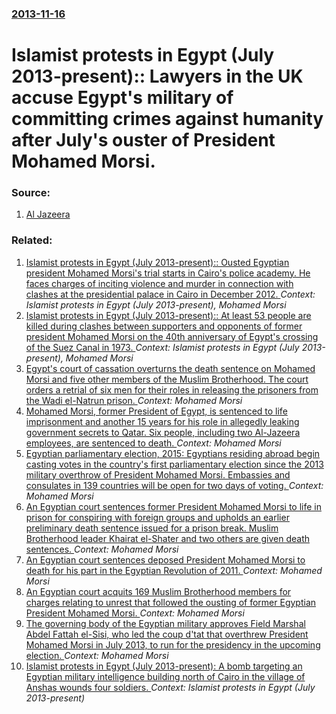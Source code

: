 ### [2013-11-16](/news/2013/11/16/index.md)

# Islamist protests in Egypt (July 2013-present):: Lawyers in the UK accuse Egypt's military of committing crimes against humanity after July's ouster of President Mohamed Morsi. 




### Source:

1. [Al Jazeera](http://www.aljazeera.com/news/middleeast/2013/11/egyptian-army-accused-war-crimes-2013111616409318660.html)

### Related:

1. [Islamist protests in Egypt (July 2013-present):: Ousted Egyptian president Mohamed Morsi's trial starts in Cairo's police academy. He faces charges of inciting violence and murder in connection with clashes at the presidential palace in Cairo in December 2012. ](/news/2013/11/3/islamist-protests-in-egypt-july-2013-present-ousted-egyptian-president-mohamed-morsi-s-trial-starts-in-cairo-s-police-academy-he-face.md) _Context: Islamist protests in Egypt (July 2013-present), Mohamed Morsi_
2. [Islamist protests in Egypt (July 2013-present):: At least 53 people are killed during clashes between supporters and opponents of former president Mohamed Morsi on the 40th anniversary of Egypt's crossing of the Suez Canal in 1973. ](/news/2013/10/6/islamist-protests-in-egypt-july-2013-present-at-least-53-people-are-killed-during-clashes-between-supporters-and-opponents-of-former-p.md) _Context: Islamist protests in Egypt (July 2013-present), Mohamed Morsi_
3. [Egypt's court of cassation overturns the death sentence on Mohamed Morsi and five other members of the Muslim Brotherhood. The court orders a retrial of six men for their roles in releasing the prisoners from the Wadi el-Natrun prison. ](/news/2016/11/15/egypt-s-court-of-cassation-overturns-the-death-sentence-on-mohamed-morsi-and-five-other-members-of-the-muslim-brotherhood-the-court-orders.md) _Context: Mohamed Morsi_
4. [Mohamed Morsi, former President of Egypt, is sentenced to life imprisonment and another 15 years for his role in allegedly leaking government secrets to Qatar. Six people, including two Al-Jazeera employees, are sentenced to death. ](/news/2016/06/18/mohamed-morsi-former-president-of-egypt-is-sentenced-to-life-imprisonment-and-another-15-years-for-his-role-in-allegedly-leaking-governmen.md) _Context: Mohamed Morsi_
5. [Egyptian parliamentary election, 2015: Egyptians residing abroad begin casting votes in the country's first parliamentary election since the 2013 military overthrow of President Mohamed Morsi. Embassies and consulates in 139 countries will be open for two days of voting. ](/news/2015/10/17/egyptian-parliamentary-election-2015-egyptians-residing-abroad-begin-casting-votes-in-the-country-s-first-parliamentary-election-since-the.md) _Context: Mohamed Morsi_
6. [An Egyptian court sentences former President Mohamed Morsi to life in prison for conspiring with foreign groups and upholds an earlier preliminary death sentence issued for a prison break. Muslim Brotherhood leader Khairat el-Shater and two others are given death sentences. ](/news/2015/06/16/an-egyptian-court-sentences-former-president-mohamed-morsi-to-life-in-prison-for-conspiring-with-foreign-groups-and-upholds-an-earlier-preli.md) _Context: Mohamed Morsi_
7. [An Egyptian court sentences deposed President Mohamed Morsi to death for his part in the Egyptian Revolution of 2011. ](/news/2015/05/16/an-egyptian-court-sentences-deposed-president-mohamed-morsi-to-death-for-his-part-in-the-egyptian-revolution-of-2011.md) _Context: Mohamed Morsi_
8. [An Egyptian court acquits 169 Muslim Brotherhood members for charges relating to unrest that followed the ousting of former Egyptian President Mohamed Morsi. ](/news/2014/05/19/an-egyptian-court-acquits-169-muslim-brotherhood-members-for-charges-relating-to-unrest-that-followed-the-ousting-of-former-egyptian-preside.md) _Context: Mohamed Morsi_
9. [The governing body of the Egyptian military approves Field Marshal Abdel Fattah el-Sisi, who led the coup d'tat that overthrew President Mohamed Morsi in July 2013, to run for the presidency in the upcoming election. ](/news/2014/01/27/the-governing-body-of-the-egyptian-military-approves-field-marshal-abdel-fattah-el-sisi-who-led-the-coup-d-etat-that-overthrew-president-mo.md) _Context: Mohamed Morsi_
10. [Islamist protests in Egypt (July 2013-present): A bomb targeting an Egyptian military intelligence building north of Cairo in the village of Anshas wounds four soldiers. ](/news/2013/12/29/islamist-protests-in-egypt-july-2013-present-a-bomb-targeting-an-egyptian-military-intelligence-building-north-of-cairo-in-the-village.md) _Context: Islamist protests in Egypt (July 2013-present)_
